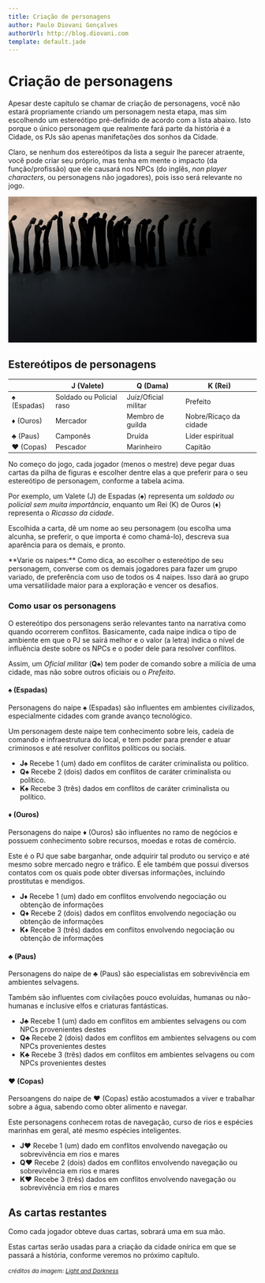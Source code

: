 ```yaml
---
title: Criação de personagens
author: Paulo Diovani Gonçalves
authorUrl: http://blog.diovani.com
template: default.jade
---
```


# Criação de personagens

Apesar deste capítulo se chamar de criação de personagens, você não estará propriamente criando um personagem nesta etapa, mas sim escolhendo um estereótipo pré-definido de acordo com a lista abaixo. Isto porque o único personagem que realmente fará parte da história é a Cidade, os PJs são apenas manifetações dos sonhos da Cidade.

Claro, se nenhum dos estereótipos da lista a seguir lhe parecer atraente, você pode criar seu próprio, mas tenha em mente o impacto (da função/profissão) que ele causará nos NPCs (do inglês, _non player characters_, ou personagens não jogadores), pois isso será relevante no jogo.

<img class="img-responsive img-circle" src="img/ice_people_walking_in_dark.jpg" alt="ice_people_walking_in_dark">

## Estereótipos de personagens

<!--
 |   | J                        | Q                    | K                      |
 | - | ------------------------ | -------------------- | ---------------------- |
 | ♠ | Soldado ou Policial raso | Juíz/oficial militar | Prefeito               |
 | ♦ | Mercador                 | Membro de guilda     | Nobre/Ricaço da cidade |
 | ♣ | Camponês                 | Druída               | Líder espiritual       |
 | ♥ | Pescador                 | Marinheiro           | Capitão                |
-->

<table class="table table-bordered">
    <thead>
        <tr>
            <th></th>
            <th>J (Valete)</th>
            <th>Q (Dama)</th>
            <th>K (Rei)</th>
        </tr>
    </thead>
    <tbody>
        <tr>
            <td>♠ (Espadas)</td>
            <td>Soldado ou Policial raso</td>
            <td>Juíz/Oficial militar</td>
            <td>Prefeito</td>
        </tr>
        <tr>
            <td>♦ (Ouros)</td>
            <td>Mercador</td>
            <td>Membro de guilda</td>
            <td>Nobre/Ricaço da cidade</td>
        </tr>
        <tr>
            <td>♣ (Paus)</td>
            <td>Camponês</td>
            <td>Druída</td>
            <td>Líder espiritual</td>
        </tr>
        <tr>
            <td>♥ (Copas)</td>
            <td>Pescador</td>
            <td>Marinheiro</td>
            <td>Capitão</td>
        </tr>
    </tbody>
</table>

No começo do jogo, cada jogador (menos o mestre) deve pegar duas cartas da pilha de figuras e escolher dentre elas a que preferir para o seu estereótipo de personagem, conforme a tabela acima.

Por exemplo, um Valete (J) de Espadas (♠) representa um _soldado ou policial sem muita importância_, enquanto um Rei (K) de Ouros (♦) representa o _Ricasso da cidade_.

Escolhida a carta, dê um nome ao seu personagem (ou escolha uma alcunha, se preferir, o que importa é como chamá-lo), descreva sua aparência para os demais, e pronto.

<div class="well">
    **Varie os naipes:**
    Como dica, ao escolher o estereótipo de seu personagem, converse com os demais jogadores para fazer um grupo variado, de preferência com uso de todos os 4 naipes. Isso dará ao grupo uma versatilidade maior para a exploração e vencer os desafios.
</div>

### Como usar os personagens

O estereótipo dos personagens serão relevantes tanto na narrativa como quando ocorrerem conflitos. Basicamente, cada naipe indica o tipo de ambiente em que o PJ se sairá melhor e o valor (a letra) indica o nível de influência deste sobre os NPCs e o poder dele para resolver conflitos.

Assim, um _Oficial militar_ (**Q♠**) tem poder de comando sobre a milícia de uma cidade, mas não sobre outros oficiais ou o _Prefeito_.

#### ♠ (Espadas)

Personagens do naipe ♠ (Espadas) são influentes em ambientes civilizados, especialmente cidades com grande avanço tecnológico.

Um personagem deste naipe tem conhecimento sobre leis, cadeia de comando e infraestrutura do local, e tem poder para prender e atuar criminosos e até resolver conflitos políticos ou sociais.

* **J♠** Recebe 1 (um) dado em conflitos de caráter criminalista ou político.
* **Q♠** Recebe 2 (dois) dados em conflitos de caráter criminalista ou político.
* **K♠** Recebe 3 (três) dados em conflitos de caráter criminalista ou político.

#### ♦ (Ouros)

Personagens do naipe ♦ (Ouros) são influentes no ramo de negócios e possuem conhecimento sobre recursos, moedas e rotas de comércio.

Este é o PJ que sabe barganhar, onde adquirir tal produto ou serviço e até mesmo sobre mercado negro e tráfico. É ele também que possui diversos contatos com os quais pode obter diversas informações, incluindo prostitutas e mendigos.

* **J♦** Recebe 1 (um) dado em conflitos envolvendo negociação ou obtenção de informações
* **Q♦** Recebe 2 (dois) dados em conflitos envolvendo negociação ou obtenção de informações
* **K♦** Recebe 3 (três) dados em conflitos envolvendo negociação ou obtenção de informações

#### ♣ (Paus)

Personagens do naipe de ♣ (Paus) são especialistas em sobrevivência em ambientes selvagens.

Também são influentes com civilações pouco evoluídas, humanas ou não-humanas e inclusive elfos e criaturas fantásticas.

* **J♣** Recebe 1 (um) dado em conflitos em ambientes selvagens ou com NPCs provenientes destes
* **Q♣** Recebe 2 (dois) dados em conflitos em ambientes selvagens ou com NPCs provenientes destes
* **K♣** Recebe 3 (três) dados em conflitos em ambientes selvagens ou com NPCs provenientes destes

#### ♥ (Copas)

Persoangens do naipe de ♥ (Copas) estão acostumados a viver e trabalhar sobre a água, sabendo como obter alimento e navegar.

Este personagens conhecem rotas de navegação, curso de rios e espécies marinhas em geral, até mesmo espécies inteligentes.

* **J♥** Recebe 1 (um) dado em conflitos envolvendo navegação ou sobrevivência em rios e mares
* **Q♥** Recebe 2 (dois) dados em conflitos envolvendo navegação ou sobrevivência em rios e mares
* **K♥** Recebe 3 (três) dados em conflitos envolvendo navegação ou sobrevivência em rios e mares

## As cartas restantes

Como cada jogador obteve duas cartas, sobrará uma em sua mão.

Estas cartas serão usadas para a criação da cidade onírica em que se passará a história, conforme veremos no próximo capítulo.

<small>_créditos da imagem: [Light and Darkness](http://nancysblog-seeker.blogspot.co.uk/2011/03/light-and-darkness.html)_</small>
